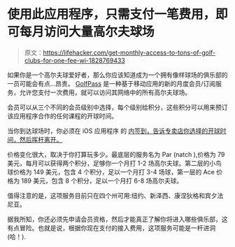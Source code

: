 # 使用此应用程序，只需支付一笔费用，即可每月访问大量高尔夫球场

> 原文：<https://lifehacker.com/get-monthly-access-to-tons-of-golf-clubs-for-one-fee-wi-1828769433>

如果你是一个高尔夫球爱好者，那么你应该知道成为一个拥有像样球场的俱乐部的一员可能会有点…昂贵。 [GolfPass](http://www.golfpass.co/) 是一种基于移动应用的新的月度会员/订阅服务，允许您支付一次费用，就可以访问其网络中的所有高尔夫球场。



会员可以从三个不同的会员级别中选择，每个级别给积分，这些积分可以用来预订该应用程序合作的任何课程的开球时间。

当你到达球场时，你必须在 iOS 应用程序 的 [内签到，告诉专卖店你选择的开球时间，然后挥杆离开。](https://itunes.apple.com/us/app/golfpass/id1250222991?mt=8) 

价格变化很大，取决于你打算玩多少。最底层的服务名为 Par (natch ),价格为 79 美元，每月可以获得两个积分，足够你一个月打 1-2 场高尔夫球。第二层的小鸟球价格为 149 美元，包含 4 个积分，足以一个月打 3-4 场球，第一层的 Ace 价格为 189 美元，包含 8 个积分，足以一个月打 6-8 场高尔夫球。

值得注意的是，这项服务目前只在四个州可用:纽约、新泽西、康涅狄格和宾夕法尼亚。

据我所知，你还必须先申请会员资格，然后才能真正了解你将进入哪些俱乐部，这有点冒险。也就是说，根据你现在支付的接入费用，这项服务可能是一杆进洞(哈！).